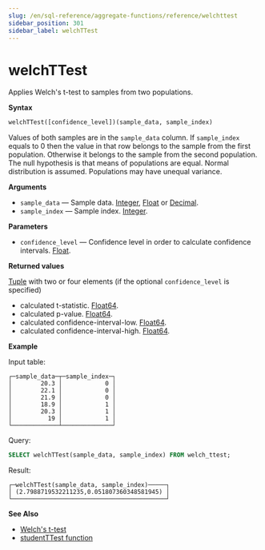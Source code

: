 ```yaml
---
slug: /en/sql-reference/aggregate-functions/reference/welchttest
sidebar_position: 301
sidebar_label: welchTTest
---
```


# welchTTest

Applies Welch's t-test to samples from two populations.

**Syntax**

``` sql
welchTTest([confidence_level])(sample_data, sample_index)
```

Values of both samples are in the `sample_data` column. If `sample_index` equals to 0 then the value in that row belongs to the sample from the first population. Otherwise it belongs to the sample from the second population.
The null hypothesis is that means of populations are equal. Normal distribution is assumed. Populations may have unequal variance.

**Arguments**

-   `sample_data` — Sample data. [Integer](../../../sql-reference/data-types/int-uint.md), [Float](../../../sql-reference/data-types/float.md) or [Decimal](../../../sql-reference/data-types/decimal.md).
-   `sample_index` — Sample index. [Integer](../../../sql-reference/data-types/int-uint.md).

**Parameters**

-   `confidence_level` — Confidence level in order to calculate confidence intervals. [Float](../../../sql-reference/data-types/float.md).

**Returned values**

[Tuple](../../../sql-reference/data-types/tuple.md) with two or four elements (if the optional `confidence_level` is specified)

-   calculated t-statistic. [Float64](../../../sql-reference/data-types/float.md).
-   calculated p-value. [Float64](../../../sql-reference/data-types/float.md).
-   calculated confidence-interval-low. [Float64](../../../sql-reference/data-types/float.md).
-   calculated confidence-interval-high. [Float64](../../../sql-reference/data-types/float.md).


**Example**

Input table:

``` text
┌─sample_data─┬─sample_index─┐
│        20.3 │            0 │
│        22.1 │            0 │
│        21.9 │            0 │
│        18.9 │            1 │
│        20.3 │            1 │
│          19 │            1 │
└─────────────┴──────────────┘
```

Query:

``` sql
SELECT welchTTest(sample_data, sample_index) FROM welch_ttest;
```

Result:

``` text
┌─welchTTest(sample_data, sample_index)─────┐
│ (2.7988719532211235,0.051807360348581945) │
└───────────────────────────────────────────┘
```

**See Also**

-   [Welch's t-test](https://en.wikipedia.org/wiki/Welch%27s_t-test)
-   [studentTTest function](studentttest.md#studentttest)

